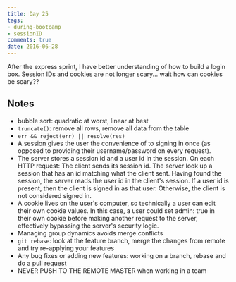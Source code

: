 ```yaml
---
title: Day 25   
tags: 
- during-bootcamp
- sessionID
comments: true
date: 2016-06-28
---
```

After the express sprint, I have better understanding of how to build a login box. Session IDs and cookies are not longer scary... wait how can cookies be scary?? 



Notes
-------------------
* bubble sort: quadratic at worst, linear at best 
* `truncate()`: remove all rows, remove all data from the table
* `err && reject(err) || resolve(res)`
* A session gives the user the convenience of to signing in once (as opposed to providing their username/password on every request).
* The server stores a session id and a user id in the session. On each HTTP request: The client sends its session id. The server look up a session that has an id matching what the client sent. Having found the session, the server reads the user id in the client's session. If a user id is present, then the client is signed in as that user. Otherwise, the client is not considered signed in.
* A cookie lives on the user's computer, so technically a user can edit their own cookie values. In this case, a user could set admin: true in their own cookie before making another request to the server, effectively bypassing the server's security logic.
* Managing group dynamics avoids merge conflicts
* `git rebase`: look at the feature branch, merge the changes from remote and try re-applying your features
* Any bug fixes or adding new features: working on a branch, rebase and do a pull request
* NEVER PUSH TO THE REMOTE MASTER when working in a team